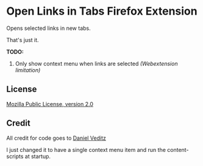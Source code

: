 # Open Links in Tabs Firefox Extension

Opens selected links in new tabs.

That's just it.

**TODO:**

1. Only show context menu when links are selected _(Webextension limitation)_

## License

[Mozilla Public License, version 2.0](http://www.mozilla.org/MPL/2.0/)

## Credit

All credit for code goes to [Daniel Veditz](https://addons.mozilla.org/en-US/firefox/user/daniel-veditz/)

I just changed it to have a single context menu item and run the content-scripts at startup.
